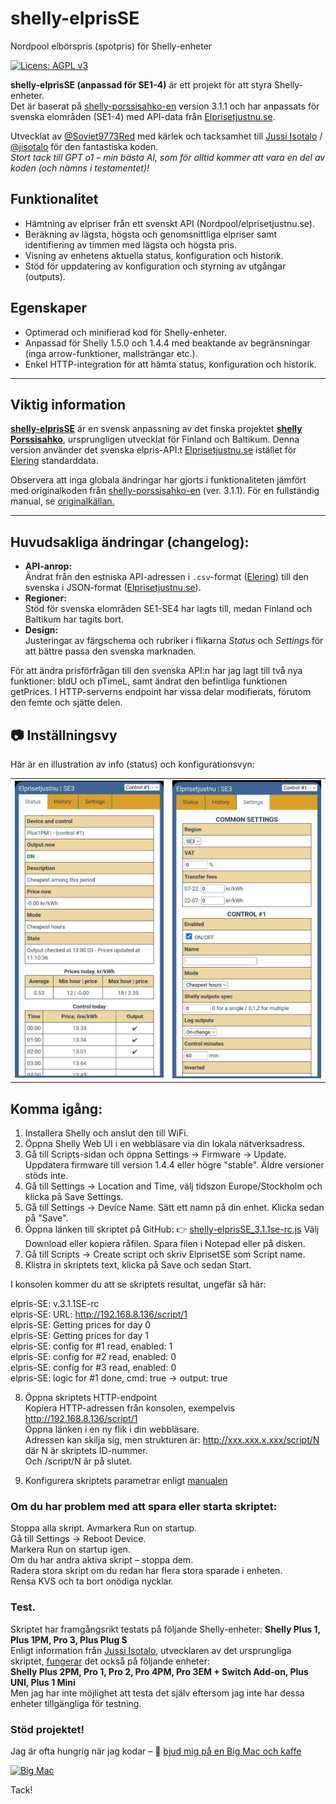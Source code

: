 # shelly-elprisSE
Nordpool elbörspris (spotpris) för Shelly-enheter

[![Licens: AGPL v3](https://img.shields.io/badge/Licens-AGPL%20v3-blue.svg)](https://www.gnu.org/licenses/agpl-3.0)

**shelly-elprisSE (anpassad för SE1-4)** är ett projekt för att styra Shelly-enheter.  
Det är baserat på <a href="https://github.com/jisotalo/shelly-porssisahko-en">shelly-porssisahko-en</a> version 3.1.1 och har anpassats för svenska elområden (SE1-4) med API-data från [Elprisetjustnu.se](https://www.elprisetjustnu.se/).  

Utvecklat av [@Soviet9773Red](https://github.com/Soviet9773Red) med kärlek och tacksamhet till [Jussi Isotalo](http://jisotalo.fi)  / [@jisotalo](https://github.com/jisotalo) för den fantastiska koden.  
*Stort tack till GPT o1 – min bästa AI, som för alltid kommer att vara en del av koden (och nämns i testamentet)!*  

## Funktionalitet
- Hämtning av elpriser från ett svenskt API (Nordpool/elprisetjustnu.se).  
- Beräkning av lägsta, högsta och genomsnittliga elpriser samt identifiering av timmen med lägsta och högsta pris.  
- Visning av enhetens aktuella status, konfiguration och historik.  
- Stöd för uppdatering av konfiguration och styrning av utgångar (outputs).  

## Egenskaper
- Optimerad och minifierad kod för Shelly-enheter.  
- Anpassad för Shelly 1.5.0 och 1.4.4 med beaktande av begränsningar (inga arrow-funktioner, mallsträngar etc.).  
- Enkel HTTP-integration för att hämta status, konfiguration och historik.  

---

## Viktig information  
**[shelly-elprisSE](https://github.com/Soviet9773Red/shelly-elprisSE)** är en svensk anpassning av det finska projektet **[shelly Porssisahko](https://github.com/jisotalo/shelly-porssisahko)**, ursprungligen utvecklat för Finland och Baltikum.  Denna version använder det svenska elpris-API:t [Elprisetjustnu.se](https://www.elprisetjustnu.se/) istället för [Elering](https://elering.ee/) standarddata.

Observera att inga globala ändringar har gjorts i funktionaliteten jämfört med originalkoden från [shelly-porssisahko-en](https://github.com/jisotalo/shelly-porssisahko-en) (ver. 3.1.1). För en fullständig manual, se [originalkällan.](https://github.com/jisotalo/shelly-porssisahko-en)  

---

## Huvudsakliga ändringar (changelog): 
- **API-anrop:**  
  Ändrat från den estniska API-adressen i `.csv`-format ([Elering](https://elering.ee/)) till den svenska i JSON-format ([Elprisetjustnu.se](https://www.elprisetjustnu.se/)).  
- **Regioner:**  
  Stöd för svenska elområden SE1-SE4 har lagts till, medan Finland och Baltikum har tagits bort.  
- **Design:**  
  Justeringar av färgschema och rubriker i flikarna *Status* och *Settings* för att bättre passa den svenska marknaden.

För att ändra prisförfrågan till den svenska API:n har jag lagt till två nya funktioner: bldU och pTimeL, samt ändrat den befintliga funktionen getPrices.
I HTTP-serverns endpoint har vissa delar modifierats, förutom den femte och sjätte delen.  

  ## 📷 Inställningsvy
Här är en illustration av info (status) och konfigurationsvyn:
<table><tr>
      <td><img src="https://raw.githubusercontent.com/Soviet9773Red/shelly-elprisSE/main/StatP.jpg" width="500"></td>
      <td><img src="https://raw.githubusercontent.com/Soviet9773Red/shelly-elprisSE/main/SetP.jpg" width="500"></td>
    </tr>
</table>

## Komma igång:
1. Installera Shelly och anslut den till WiFi.
2. Öppna Shelly Web UI i en webbläsare via din lokala nätverksadress.
3. Gå till Scripts-sidan och öppna Settings -> Firmware -> Update.
Uppdatera firmware till version 1.4.4 eller högre "stable". Äldre versioner stöds inte.
4. Gå till Settings -> Location and Time, välj tidszon Europe/Stockholm och klicka på Save Settings.
5. Gå till Settings → Device Name. Sätt ett namn på din enhet. Klicka sedan på "Save".
6. Öppna länken till skriptet på GitHub:
👉 [shelly-elprisSE_3.1.1se-rc.js](https://github.com/Soviet9773Red/shelly-elprisSE/blob/main/shelly-elprisSE_3.1.1se-rc.js)
Välj Download eller kopiera råfilen. Spara filen i Notepad eller på disken.
7. Gå till Scripts -> Create script och skriv ElprisetSE som Script name.
8. Klistra in skriptets text, klicka på Save och sedan Start.

I konsolen kommer du att se skriptets resultat, ungefär så här:

elpris-SE: v.3.1.1SE-rc<br>
elpris-SE: URL: http://192.168.8.136/script/1<br>
elpris-SE: Getting prices for day 0<br> 
elpris-SE: Getting prices for day 1<br> 
elpris-SE: config for #1 read, enabled: 1  
elpris-SE: config for #2 read, enabled: 0  
elpris-SE: config for #3 read, enabled: 0  
elpris-SE: logic for #1 done, cmd: true -> output: true  

8. Öppna skriptets HTTP-endpoint<br>
   Kopiera HTTP-adressen från konsolen, exempelvis http://192.168.8.136/script/1<br>
   Öppna länken i en ny flik i din webbläsare.<br>
   Adressen kan skilja sig, men strukturen är: http://xxx.xxx.x.xxx/script/N där N är skriptets ID-nummer.<br>
   Och /script/N är på slutet.
   
10. Konfigurera skriptets parametrar enligt [manualen](https://github.com/jisotalo/shelly-porssisahko-en) 
   
### Om du har problem med att spara eller starta skriptet:
Stoppa alla skript. Avmarkera Run on startup.<br>
Gå till Settings -> Reboot Device.<br>
Markera Run on startup igen.<br>
Om du har andra aktiva skript – stoppa dem.<br>
Radera stora skript om du redan har flera stora sparade i enheten.<br>
Rensa KVS och ta bort onödiga nycklar.

### Test.

Skriptet har framgångsrikt testats på följande Shelly-enheter:
**Shelly Plus 1,  Plus 1PM,  Pro 3,  Plus Plug S**<br>
Enligt information från [Jussi Isotalo](http://jisotalo.fi), utvecklaren av det ursprungliga skriptet, [fungerar](https://github.com/jisotalo/shelly-porssisahko-en?tab=readme-ov-file#shelly-devices) det också på följande enheter:<br>
**Shelly Plus 2PM, Pro 1,  Pro 2,  Pro 4PM,  Pro 3EM + Switch Add-on, Plus UNI,  Plus 1 Mini**<br>
Men jag har inte möjlighet att testa det själv eftersom jag inte har dessa enheter tillgängliga för testning.


### Stöd projektet!
Jag är ofta hungrig när jag kodar – 🍔 [bjud mig på en Big Mac och kaffe](https://buymeacoffee.com/soviet9773red)

[![Big Mac](https://img.shields.io/badge/Buy%20me%20a%20🍔-Big%20Mac-yellow?style=for-the-badge)](https://buymeacoffee.com/soviet9773red)

Tack!

